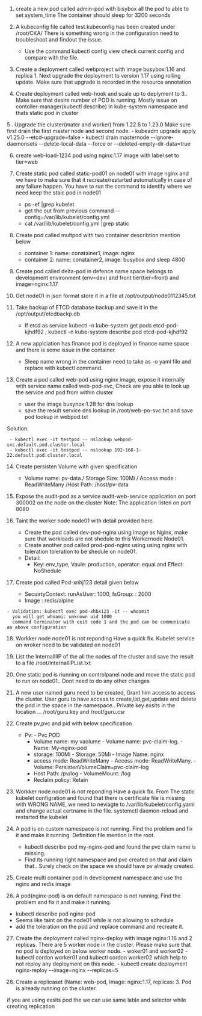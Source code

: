 1. create a new pod called admin-pod with bisybox all the pod to able to set system_time
   The container should sleep for 3200 seconds
   
2. A kubeconfig file called test.kubeconfig has been created under /root/CKA/ 
   There is something wrong in the configuration need to troubleshoot and findout the issue. 
    
   - Use the command kubectl config view check current config and compare with the file. 
    
3. Create a deployment called webproject with image busybox:1.16 and replica 1. Next upgrade the deployment to version 1.17 using rolling update. 
   Make sure that upgrade is recorded in the resource annotation 
   
4. Create deployment called web-hook and scale up to deplyment to 3.. Make sure that desire number of POD is running. 
   Mostly issue on contoller-manager(kubectl describe) in kube-system namespace and thats static pod in cluster 
   
5 . Upgrade the cluster(mater and worker) from 1.22.6 to 1.23.0 Make sure first drain the first master node and second node.
    -  kubeadm upgrade apply v1.25.0 --etcd-upgrade=false 
    -  kubectl drain masternode --ignore-daemonsets --delete-local-data --force or --deleted-empty-dir-data=true

6. create web-load-1234 pod using nginx:1.17 image with label set to tier=web 

7. Create static pod called static-pod01 on node01 with image nginx and we have to make sure that it recreate/restarted automatically in case of any faliure  happen. 
You have to run the command to identify where we need keep the staic pod in node01
   - ps -ef |grep kubelet
   - get the out from previous command --config=/var/lib/kubelet/config.yml  
   - cat /var/lib/kubelet/config.yml |grep static
8.  Create pod called multpod with two container describtion mention below 
    - container 1: name: conatainer1, image: nginx 
    - container 2: name: conatainer2, image: busybox and sleep 4800 

9. Create pod called delta-pod in defence name space belongs to development environment (env=dev) and front tier(tier=front) and image=nginx:1.17

10. Get node01 in json format store it in a file at /opt/output/node0112345.txt

11. Take backup of ETCD database backup and save it in the /opt/output/etcdbackp.db

    - If etcd as service kubectl -n kube-system get pods etcd-pod-kjhdf92 ; kubectl -n kube-system describe pod etcd-pod-kjhdf92  
12. A new applciation has finance pod is deployed in finance name space and there is some issue in the container. 
    
      - Sleep name wrong in the container need to take as -o yaml file and replace with kubectl command. 

13. Create a pod called web-pod using nginx image, expose it internally with service name called web-pod-svc, Check are you able to look up the service and pod from within cluster
      
       - user the image busynox:1.28 for dns lookup 
       - save the result service dns lookup in /root/web-po-svc.txt and save pod lookup in webpod.txt

Solution: 
    
     - kubectl exec -it testpod -- nslookup webpod-svc.default.pod.cluster.local 
     - kubectl exec -it testpod -- nslookup 192-168-1-22.default.pod.cluster.local 
 14. Create persisten Volume with given specification 
 
     - Volume name: pv-data / Storage Size: 100Mi / Access mode : ReadWriteMany /Host Path: /host/pv-data

15. Expose the audit-pod as a service audit-web-service application on port 300002 on the node on the cluster Note: The application listen on port 8080  

16. Taint the worker node  node01 with detail provided here.  

     - Create the pod called   dev-pod-nginx using image as Nginx, make sure that workloads are not shedule to this Workernode Node01. 
     - Create another pod called prod-pod-nginx using using nginx with toleration toleration to be shedule on node01. 
     - Detail:
        - Key: env_type, Vaule: production, operator: equal and Effect: NoShedule
 17. Create pod called Pod-xnhj123 detail given below
   
        - SecuirtyContext: runAsUser: 1000, fsGroup: : 2000 
        - Image : redis/alpine   

    - Validation: kubectl exec pod-xhbx123 -it -- whoamit
      you will get whoami: unknown uid 1000 
      command terminator with exit code 1 and the pod can be communicate as above configuration
          
 18. Workker node node01 is not reponding Have a quick fix.   Kubelet service on wroker need to be validated on node01

 19. List the InternallIIP  of the all the nodes of the cluster and save the result to a file /root/InternallIPList.txt
 
 20. One static pod is riunning on controlpanel node and move the static pod to run on node01.. Dont need to do any other changes 

 21. A new user named guru need to be created, Grant him access to access the cluster. User guru to have access to create,list,get,update and delete the pod in the space in the namespace.. Private key exsits in the location ... /root/guru.key and /root/guru.csr

22. Create pv,pvc and pid with below specification 
    
    - Pv:                         - Pvc                            POD
      - Volume name: my vaolume     - Volume name: pvc-claim-log.    - Name: My-nginx-pod
      - storage: 100Mi              - Storage: 50Mi                  - Image Name: nginx
      - access mode: ReadWriteMany  - Access mode: ReadWriteMany.    - Volume: PersistenVolumeClaim=pvc-claim-log
      - Host Path: /pv/log                                           - VolumeMount: /log
      - Reclaim policy: Retain  
23. Workker node node01 is not reponding Have a quick fix.  From The static kubelet configration and found that there is certificate file is missing with WRONG NAME, we need to neviagte to /var/lib/kubelet/config.yaml and change actual certname in the file.  systemctl daemon-reload and restarted the kubelet

24. A pod is on custom namespace is not running. Find the problem and fix it and make it running. 
    Definition file mention in the root. 
    
    - kubectl describe pod my-nginx-pod and found the pvc claim name is missing. 
    - Find its running right namespace and pvc created on that and claim that.. Surely check on the space we should have pv already created. 
25. Create multi container pod in development namespace and use the nginx and redis image  
26. A pod(nginx-pod) is on default namespace is not running. Find the problem and fix it and make it running.

   - kubectl describe pod nginx-pod 
   - Seems like taint on the node01 while is not allowing to sdhedule 
   - add the toleration on the pod and replace command and recreate it. 

27. Create the deployment called nginx-deploy with image nginx:1.16 and 2 replicas. There are 5 worker node in the cluster. Please make sure that no pod is deployed on below worker node. 
        - woker01 and worker02
        - kubectl cordon worker01 and kubectl cordon worker02 which help to not reploy any deployment on this node. 
        - kubectl create deployment nginx-reploy --image=nginx --replicas=5

28. Create a replicaset (Name: web-pod, Image: nginx:1.17, replicas: 3. Pod is already running on the cluster. 

if you are using exsits pod the we can use same lable and selector while creating replication 
